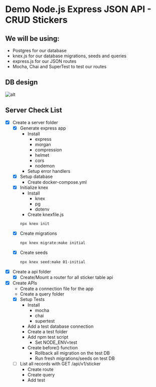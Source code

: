 # Demo Node.js Express JSON API - CRUD Stickers

## We will be using:
  * Postgres for our database
  * knex.js for our database migrations, seeds and queries
  * express.js for our JSON routes
  * Mocha, Chai and SuperTest to test our routes

## DB design
![alt](https://lucid.app/publicSegments/view/36247a7a-70dd-407a-b8d4-a0998c20f188/image.png)

## Server Check List
* [x] Create a server folder
  * [x] Generate express app
    * Install
      * express
      * morgan
      * compression
      * helmet
      * cors
      * nodemon
    * Setup error handlers
  * [x] Setup database
    * Create docker-compose.yml
  * [x] Initialize knex
    * Install
      * knex
      * pg
      * dotenv
    * Create knexfile.js
    ```sh
    npx knex init
    ```
  * [x] Create migrations
    ```sh
    npx knex migrate:make initial
    ```
  * [x] Create seeds
    ```sh
    npx knex seed:make 01-initial
    ```
* [x] Create a api folder
  * [x] Create/Mount a router for all sticker table api
* [x] Create APIs
  * Create a connection file for the app 
  * Create a query folder
  * [x] Setup Tests
    * Install
      * mocha
      * chai
      * supertest
    * Add a test database connection
    * Create a test folder
    * Add npm test script
      * Set NODE_ENV=test
    * Create before() function
      * Rollback all migration on the test DB
      * Run fresh migrations/seeds on test DB
  * [ ] List all records with GET /api/v1/sticker
    * Create route
    * Create query
    * Add test
